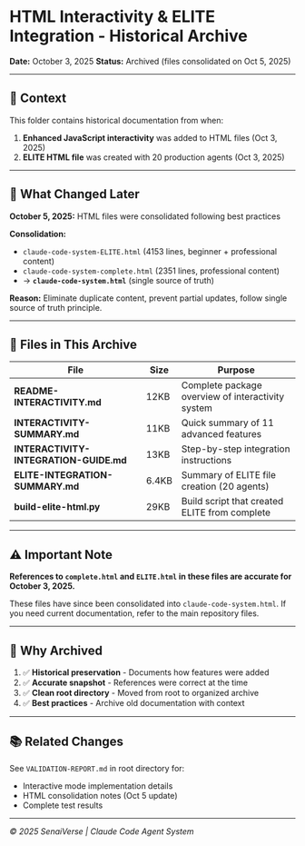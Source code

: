 # HTML Interactivity & ELITE Integration - Historical Archive

**Date:** October 3, 2025
**Status:** Archived (files consolidated on Oct 5, 2025)

---

## 📝 Context

This folder contains historical documentation from when:

1. **Enhanced JavaScript interactivity** was added to HTML files (Oct 3, 2025)
2. **ELITE HTML file** was created with 20 production agents (Oct 3, 2025)

---

## 🔄 What Changed Later

**October 5, 2025:** HTML files were consolidated following best practices

**Consolidation:**
- `claude-code-system-ELITE.html` (4153 lines, beginner + professional content)
- `claude-code-system-complete.html` (2351 lines, professional content)
- → **`claude-code-system.html`** (single source of truth)

**Reason:** Eliminate duplicate content, prevent partial updates, follow single source of truth principle.

---

## 📂 Files in This Archive

| File | Size | Purpose |
|------|------|---------|
| **README-INTERACTIVITY.md** | 12KB | Complete package overview of interactivity system |
| **INTERACTIVITY-SUMMARY.md** | 11KB | Quick summary of 11 advanced features |
| **INTERACTIVITY-INTEGRATION-GUIDE.md** | 13KB | Step-by-step integration instructions |
| **ELITE-INTEGRATION-SUMMARY.md** | 6.4KB | Summary of ELITE file creation (20 agents) |
| **build-elite-html.py** | 29KB | Build script that created ELITE from complete |

---

## ⚠️ Important Note

**References to `complete.html` and `ELITE.html` in these files are accurate for October 3, 2025.**

These files have since been consolidated into `claude-code-system.html`. If you need current documentation, refer to the main repository files.

---

## 🎯 Why Archived

1. ✅ **Historical preservation** - Documents how features were added
2. ✅ **Accurate snapshot** - References were correct at the time
3. ✅ **Clean root directory** - Moved from root to organized archive
4. ✅ **Best practices** - Archive old documentation with context

---

## 📚 Related Changes

See `VALIDATION-REPORT.md` in root directory for:
- Interactive mode implementation details
- HTML consolidation notes (Oct 5 update)
- Complete test results

---

*© 2025 SenaiVerse | Claude Code Agent System*
